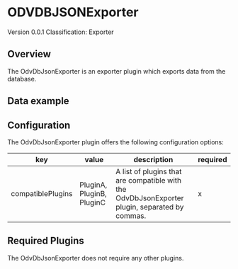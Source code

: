 # ODVDBJSONExporter
Version 0.0.1
Classification: Exporter

Overview
-----
The OdvDbJsonExporter is an exporter plugin which exports data from the database.

Data example
-----

Configuration
-----
The OdvDbJsonExporter plugin offers the following configuration options:

| key  | value | description | required |
| ------------- | ------------- |  ------------- | ------------- |
| compatiblePlugins | PluginA, PluginB, PluginC | A list of plugins that are compatible with the OdvDbJsonExporter plugin, separated by commas. | x


Required Plugins
-----
The OdvDbJsonExporter does not require any other plugins.


 